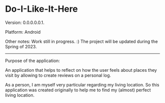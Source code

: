 # Do-I-Like-It-Here

Version: 0.0.0.0.0.1.

Platform: Android

Other notes: Work still in progress. :) The project will be updated during the Spring of 2023.

------

Purpose of the application:

An application that helps to reflect on how the user feels about places they visit by allowing to create reviews on a personal log.


As a person, I am myself very particular regarding my living location. So this application was created originally to help me to find my (almost) perfect living location.
